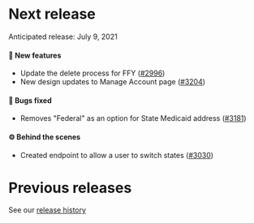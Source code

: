 # Next release

Anticipated release: July 9, 2021

#### 🚀 New features

- Update the delete process for FFY ([#2996])
- New design updates to Manage Account page ([#3204])

#### 🐛 Bugs fixed

- Removes "Federal" as an option for State Medicaid address ([#3181])

#### ⚙️ Behind the scenes

- Created endpoint to allow a user to switch states ([#3030])

# Previous releases

See our [release history](https://github.com/CMSgov/eAPD/releases)

[#2996]: https://github.com/CMSgov/eAPD/issues/2996
[#3030]: https://github.com/CMSgov/eAPD/issues/3030
[#3181]: https://github.com/CMSgov/eAPD/issues/3181
[#3204]: https://github.com/CMSgov/eAPD/issues/3204
